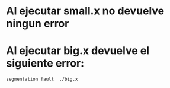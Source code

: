 
# Al ejecutar small.x no devuelve ningun error 
# Al ejecutar big.x devuelve el siguiente error:
	segmentation fault  ./big.x
